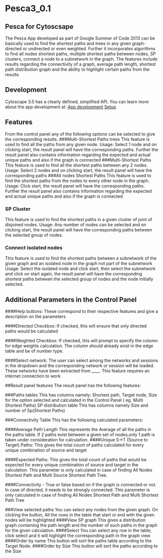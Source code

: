 # Pesca3_0.1
## Pesca for Cytoscsape 


The Pesca App developed as part of Google Summer of Code 2013 can be basically used to find the shortest paths and trees in any given graph- directed or undirected or even weighted. Further it incorporates algorithms to find all nodes shortest paths, multiple shortest paths between nodes, SP clusters, connect a node to a subnetwork in the graph. The features include results regarding the connectivity of a graph, average path length, shortest path distribution graph and the ability to highlight certain paths from the results.

## Development
Cytoscape 3.0 has a clearly defined, simplified API. You can learn more about the app development at: [App development](http://wiki.cytoscape.org/Cytoscape_3/AppDeveloper)
[Setup ](http://opentutorials.cgl.ucsf.edu/index.php/Tutorial:Setup_App_development_environment)


## Features


From the control panel any of the following options can be selected to give the corresponding results.
###Multi-Shortest Paths trees
This feature is used to find all the paths from any given node. 
Usage: Select 1 node and on clicking start, the result panel will have the corresponding paths. Further the result panel also contains information regarding the expected and actual unique paths and also if the graph is connected
###Multi-Shortest Paths 
This feature is used to find all the shortest paths between any 2 nodes. 
Usage: Select 2 nodes and on clicking start, the result panel will have the corresponding paths
###All nodes Shortest Paths 
This feature is used to find the shortest paths from the nodes to every other node in the graph. 
Usage: Click start, the result panel will have the corresponding paths.
 Further the result panel also contains information regarding the expected and actual unique paths and also if the graph is connected
###	SP Cluster
This feature is used to find the shortest paths in a given cluster of joint of disjoined nodes. 
Usage: Any number of nodes can be selected and on clicking start, the result panel will have the corresponding paths between the selected group of nodes. 
### 	Connect isolated nodes
This feature is used to find the shortest paths between a subnetwork of the given graph and an isolated node in the graph not part of the subnetwork 
Usage: Select the isolated node and click start, then select the subnetwork and click on start again, the result panel will have the corresponding shortest paths between the selected group of nodes and the node initially selected. 


## Additional Parameters in the Control Panel

####Help buttons: 
These correspond to their respective features and give a description on the parameters

####Directed Checkbox:
If checked, this will ensure that only directed paths would be calculated

####Weighted Checkbox:
If checked, this will prompt to specify the column for edge weights calculation. The column should already exist in the edge table and be of number type. 

####Select network:
The user can select among the networks and sessions in the dropdown and the corresponding network or session will be loaded. These networks have been extracted from ____. This feature requires an internet connection to work.


##Result panel features
The result panel has the following features:

###Paths tables
This has columns namely: Shortest path, Target node, Size for the option selected and calculated in the Control Panel ( eg. Multi Shortest Paths)
SP distribution table
This has columns namely Size and number of Sp(Shortest Paths)

###Connectivity Table
 This has the following calculated parameters: 
 
####Average Path Length 
This represents the Average of all the paths in the paths table. If 2 paths exist between a given set of nodes,only 1 path is taken under consideration for calculation. 
####Unique S->T (Source to Target) Paths: 
This gives the total count of paths calculated for every unique combination of source and target

####Expected Paths: 
This gives the total count of paths that would be expected for every unique combination of source and target in the calculation. This parameter is only calculated in case of finding All Nodes Shortest Path and Multi Source Shortest Path Tree.

####Connectivity -
True or false based on if the graph is connected or not. In case of directed, it needs to be strongly connected. This parameter is only calculated in case of finding All Nodes Shortest Path and Multi Shortest Path Tree


###View selected paths
 You can select any nodes from the given graph. On clicking the button, All the rows in the table that start or end with the given nodes will be highlighted
####View SP graph
This gives a distribution graph containing the path length and the number of such paths in the graph for the given calculation.
####Select
 You can select any row in the table, click select and it will highlight the corresponding path in the graph view
####Order by name
 This button will sort the paths table according to the Target Node.
####Order by Size
 This button will sort the paths according to the Size
